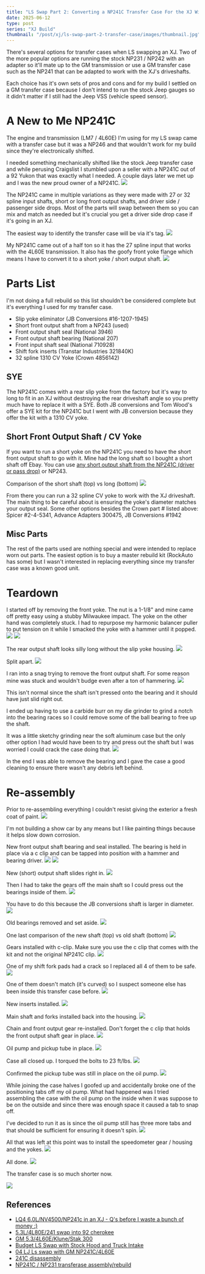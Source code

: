 ```yaml
---
title: "LS Swap Part 2: Converting a NP241C Transfer Case For the XJ With a SYE"
date: 2025-06-12
type: post
series: "XJ Build"
thumbnail: "/post/xj/ls-swap-part-2-transfer-case/images/thumbnail.jpg"
---
```


There's several options for transfer cases when LS swapping an XJ. Two of the more popular options are running the stock NP231 / NP242 with an adapter so it'll mate up to the GM transmission or use a GM transfer case such as the NP241 that can be adapted to work with the XJ's driveshafts. 

Each choice has it's own sets of pros and cons and for my build I settled on a GM transfer case because I don't intend to run the stock Jeep gauges so it didn't matter if I still had the Jeep VSS (vehicle speed sensor). 

# A New to Me NP241C

The engine and transmission (LM7 / 4L60E) I'm using for my LS swap came with a transfer case but it was a NP246 and that wouldn't work for my build since they're electronically shifted.

I needed something mechanically shifted like the stock Jeep transfer case and while perusing Craigslist I stumbled upon a seller with a NP241C out of a 92 Yukon that was exactly what I needed. A couple days later we met up and I was the new proud owner of a NP241C.
![](images/1.jpg)

The NP241C came in multiple variations as they were made with 27 or 32 spline input shafts, short or long front output shafts, and driver side / passenger side drops. Most of the parts will swap between them so you can mix and match as needed but it's crucial you get a driver side drop case if it's going in an XJ.

The easiest way to identify the transfer case will be via it's tag.
![](images/2.jpg)

My NP241C came out of a half ton so it has the 27 spline input that works with the 4L60E transmission. It also has the goofy front yoke flange which means I have to convert it to a short yoke / short output shaft.
![](images/3.jpg)

# Parts List

I'm not doing a full rebuild so this list shouldn't be considered complete but it's everything I used for my transfer case.

- Slip yoke eliminator (JB Conversions #16-1207-1945)
- Short front output shaft from a NP243 (used)
- Front output shaft seal (National 3946)
- Front output shaft bearing (National 207)
- Front input shaft seal (National 710928)
- Shift fork inserts (Transtar Industries 321840K)
- 32 spline 1310 CV Yoke (Crown 4856142)

## SYE

The NP241C comes with a rear slip yoke from the factory but it's way to long to fit in an XJ without destroying the rear driveshaft angle so you pretty much have to replace it with a SYE. Both JB conversions and Tom Wood's offer a SYE kit for the NP241C but I went with JB conversion because they offer the kit with a 1310 CV yoke.

## Short Front Output Shaft / CV Yoke

If you want to run a short yoke on the NP241C you need to have the short front output shaft to go with it. Mine had the long shaft so I bought a short shaft off Ebay. You can use [any short output shaft from the NP241C (driver or pass drop)](https://www.pirate4x4.com/threads/np241c-front-output-question.1583786/) or NP243.

Comparison of the short shaft (top) vs long (bottom)
![](images/10.jpg)

From there you can run a 32 spline CV yoke to work with the XJ driveshaft. The main thing to be careful about is ensuring the yoke's diameter matches your output seal. Some other options besides the Crown part # listed above: Spicer #2-4-5341, Advance Adapters 300475, JB Conversions #1942

## Misc Parts
The rest of the parts used are nothing special and were intended to replace worn out parts. The easiest option is to buy a master rebuild kit (RockAuto has some) but I wasn't interested in replacing everything since my transfer case was a known good unit.

# Teardown 

I started off by removing the front yoke. The nut is a 1-1/8" and mine came off pretty easy using a stubby Milwaukee impact. The yoke on the other hand was completely stuck. I had to repurpose my harmonic balancer puller to put tension on it while I smacked the yoke with a hammer until it popped.
![](images/4.jpg)
![](images/5.jpg)

The rear output shaft looks silly long without the slip yoke housing.
![](images/6.jpg)

Split apart.
![](images/7.jpg)

I ran into a snag trying to remove the front output shaft. For some reason mine was stuck and wouldn't budge even after a ton of hammering. 
![](images/8.jpg)

This isn't normal since the shaft isn't pressed onto the bearing and it should have just slid right out.

I ended up having to use a carbide burr on my die grinder to grind a notch into the bearing races so I could remove some of the ball bearing to free up the shaft.

It was a little sketchy grinding near the soft aluminum case but the only other option I had would have been to try and press out the shaft but I was worried I could crack the case doing that.
![](images/9.jpg)

In the end I was able to remove the bearing and I gave the case a good cleaning to ensure there wasn't any debris left behind.

# Re-assembly
Prior to re-assembling everything I couldn't resist giving the exterior a fresh coat of paint.
![](images/11.jpg)

I'm not building a show car by any means but I like painting things because it helps slow down corrosion.

New front output shaft bearing and seal installed. The bearing is held in place via a c clip and can be tapped into position with a hammer and bearing driver.
![](images/12.jpg)
![](images/13.jpg)

New (short) output shaft slides right in.
![](images/14.jpg)

Then I had to take the gears off the main shaft so I could press out the bearings inside of them.
![](images/15.jpg)

You have to do this because the JB conversions shaft is larger in diameter.
![](images/16.jpg)

Old bearings removed and set aside.
![](images/17.jpg)

One last comparison of the new shaft (top) vs old shaft (bottom)
![](images/18.jpg)

Gears installed with c-clip. Make sure you use the c clip that comes with the kit and not the original NP241C clip.
![](images/19.jpg)

One of my shift fork pads had a crack so I replaced all 4 of them to be safe.
![](images/20.jpg)

One of them doesn't match (it's curved) so I suspect someone else has been inside this transfer case before.
![](images/21.jpg)

New inserts installed.
![](images/22.jpg)

Main shaft and forks installed back into the housing.
![](images/23.jpg)

Chain and front output gear re-installed. Don't forget the c clip that holds the front output shaft gear in place.
![](images/24.jpg)

Oil pump and pickup tube in place.
![](images/25.jpg)

Case all closed up. I torqued the bolts to 23 ft/lbs.
![](images/26.jpg)

Confirmed the pickup tube was still in place on the oil pump.
![](images/28.jpg)

While joining the case halves I goofed up and accidentally broke one of the positioning tabs off my oil pump. What had happened was I tried assembling the case with the oil pump on the inside when it was suppose to be on the outside and since there was enough space it caused a tab to snap off.

I've decided to run it as is since the oil pump still has three more tabs and that should be sufficient for ensuring it doesn't spin.
![](images/27.jpg)

All that was left at this point was to install the speedometer gear / housing and the yokes.
![](images/29.jpg)

All done.
![](images/30.jpg)

The transfer case is so much shorter now.

![](images/31.jpg)


## References
- [LQ4 6.0L/NV4500/NP241c in an XJ - Q's before I waste a bunch of money :)](https://naxja.org/threads/lq4-6-0l-nv4500-np241c-in-an-xj-qs-before-i-waste-a-bunch-of-money.1119261/)
- [5.3L/4L80E/241 swap into 92 cherokee](https://www.pirate4x4.com/threads/5-3l-4l80e-241-swap-into-92-cherokee.809502/)
- [GM 5.3/4L60E/Klune/Stak 300](https://naxja.org/threads/gm-5-3-4l60e-klune-stak-300.945920/)
- [Budget LS Swap with Stock Hood and Truck Intake](https://comancheclub.com/topic/55153-budget-ls-swap-with-stock-hood-and-truck-intake/)
- [04 LJ Ls swap with GM NP241C/4L60E](https://www.rme4x4.com/threads/04-lj-ls-swap-with-gm-np241c-4l60e.121462/page-2)
- [241C disassembly](https://www.youtube.com/watch?v=ln8twrs9HNQ)
- [NP241C / NP231 transferase assembly/rebuild](https://www.youtube.com/watch?v=CEZuZIMk_gY)